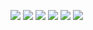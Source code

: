 ![](https://github.com/greyhatguy007/deep-learning-specialization/blob/f68cdf69218a3c16af7b177d0fde8460a8b2e506/C5-sequence-models/week1/q1-RNN/ss1.png)
![](https://github.com/greyhatguy007/deep-learning-specialization/blob/f68cdf69218a3c16af7b177d0fde8460a8b2e506/C5-sequence-models/week1/q1-RNN/ss2.png)
![](https://github.com/greyhatguy007/deep-learning-specialization/blob/f68cdf69218a3c16af7b177d0fde8460a8b2e506/C5-sequence-models/week1/q1-RNN/ss3.png)
![](https://github.com/greyhatguy007/deep-learning-specialization/blob/f68cdf69218a3c16af7b177d0fde8460a8b2e506/C5-sequence-models/week1/q1-RNN/ss4.png)
![](https://github.com/greyhatguy007/deep-learning-specialization/blob/f68cdf69218a3c16af7b177d0fde8460a8b2e506/C5-sequence-models/week1/q1-RNN/ss5.png)
![](https://github.com/greyhatguy007/deep-learning-specialization/blob/f68cdf69218a3c16af7b177d0fde8460a8b2e506/C5-sequence-models/week1/q1-RNN/ss6.png)